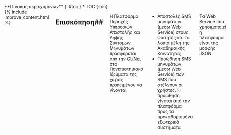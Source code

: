 <div class="row">
<div class="medium-4 medium-push-8 columns" markdown="1">
<div class="panel radius" markdown="1">
**Πίνακας περιεχομένων**
{: #toc }
*  TOC
{:toc}
</div>
</div><!-- /.medium-4.columns -->

<div class="medium-8 medium-pull-4 columns" markdown="1">
{% include improve_content.html %}

## Επισκόπηση##
Η Πλατφόρμα Παροχής Υπηρεσιών Αποστολής και Λήψης Σύντομων Μηνυμάτων προσφέρεται από την [GUNet][] στα Πανεπιστημιακά Ιδρύματα της χώρας προκειμένου να γίνονται

- Αποστολές SMS μηνυμάτων (μεσω Web Service) στους φοιτητές και τα λοιπά μέλη της Ακαδημαικής Κοινότητας
- Προώθηση SMS μηνυμάτων (μεσω Web Service) των SMS που στέλνουν οι χρήστες. Η προώθηση γίνεται από την πλατφόρμα προς τα προκαθορισμένα εξωτερικά συστήματα

Tα Web Service που χρησιμοποιεί η πλατφόρμα είναι της μορφής JSON.

Η πλατφόρμα προσφέρει διαφορετικές υπηρεσίες SMS που ορίζονται από την GUNet. Κάθε υπηρεσία έχει έναν αριθμό από προκαθορισμένα μηνύματα και κάθε ένα από τα οποία μπορεί να σταλεί σε έναν παραλήπτη. Τα προκαθορισμένα μηνύματα μπορούν να υποστηρίξουν δυναμικά πεδία, τις τιμές των οποίων θα καθορίζει η πλευρά του καλούντος. Το κομμάτι αυτό των υπηρεσιών ονομάζεται Mobile Terminated (MT) 
Για παράδειγμα, μπορεί να υπάρξει ένα προκαθορισμένο μήνυμα "Η βαθμολογία σας για το μάθημα {Πεδίο 1,1} είναι {Πεδίο 2,2}". Τα Πανεπιστημιακά Ιδρύματα μπορούν να καλέσουν την υπηρεσία δίνοντας τιμές στα δυναμικά πεδία "Πληροφορική Ι" και "7" και το τελικό μήνυμα προς το χρήστη να είναι "Η βαθμολογία σας για το μάθημα Πληροφορική Ι είναι 7".


Επίσης, κάθε υπηρεσία περιέχει έναν αριθμό keywords τα οποία μπορεί να χρησιμοποιήσει ο τελικός χρήστης, στέλνοντας τα με SMS στην πλατφόρμα. Το κομμάτι αυτό των υπηρεσιών ονομάζεται Mobile Originated (MO). Όταν η πλατφόρμα λαμβάνει ένα SMS με κάποιο keyword, τότε προωθεί στο SMS σε κάποιο προκαθορισμένο εξωτερικό σύστημα μέσω Web Service.




















 [GUNet]: http://www.gunet.gr/ "Ακαδημαϊκό διαδίκτυο (GUNet)"
 [App-Art]: http://www.app-art.gr/ "APP-ART εταιρία νέων τεχνολογιών πληροφορικής και τηλεπικοινωνιών"
 [OTE-Cosmote]: http://www.cosmote.gr/ "OTE-Cosmote"
 [JSON]: http://www.ietf.org/rfc/rfc4627.txt "RFC4627: Javascript Object Notation"